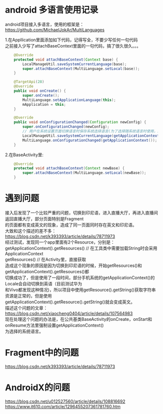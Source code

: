# android 多语言使用记录  
android项目接入多语言，使用的框架是：https://github.com/MichaelJokAr/MultiLanguages  

1.在Appllication里面添加如下代码，记得写全，不要少写任何一句代码  
之前接入少写了attachBaseContext里面的一句代码，搞了很久很久。。。  
```Java
    @Override
    protected void attachBaseContext(Context base) {
        LocalManageUtil.saveSystemCurrentLanguage(base);
        super.attachBaseContext(MultiLanguage.setLocal(base));
    }

    @TargetApi(28)
    @Override
    public void onCreate() {
        super.onCreate();
        MultiLanguage.setApplicationLanguage(this);
        mApplication = this;
    }

    @Override
    public void onConfigurationChanged(Configuration newConfig) {
        super.onConfigurationChanged(newConfig);
        // 用户在系统设置页面切换语言时保存系统选择语言(为了选择随系统语言时使用，如果不保存，切换语言后就拿不到了）
        LocalManageUtil.saveSystemCurrentLanguage(getApplicationContext(), newConfig);
        MultiLanguage.onConfigurationChanged(getApplicationContext());
    }
```
2.在BaseActivity里:  
```Java
    @Override
    protected void attachBaseContext(Context newBase) {
        super.attachBaseContext(MultiLanguage.setLocal(newBase));
    }
```

# 遇到问题  
接入后发现了一个比较严重的问题，切换到印尼语，进入直播大厅，再进入直播间返回直播大厅，部分页面特别是Fragment  
的页面都有变成英文的现象，造成了同一页面同时存在英文和印尼语。  
大致和这个描述的差不多：https://blog.csdn.net/k393393/article/details/78711973  
经过测试，发现同一个app里面有2个Resource，分别是：  
getApplicationContext().getResources() // 在工具类中需要加载String时会采用ApplicationContext  
getResources() // 在Activity里，直接获取  
造成这个现象的原因是因为切换到印尼语的时候，开始getResources()和getApplicationContext().getResources()都  
切换成功了，但是使用了一段时间，部分手机系统的getApplicationContext()的Locale会自动切换到英语（目前测试华为  
和Vivo都发现这种情况)，所以项目中使用getResource().getString()获取字符串资源是正常的，但是使用  
getApplicationContext().getResource().getString()就会变成英文。  
描述这个问题的文章：https://blog.csdn.net/xiaocheng0404/article/details/107564983  
现在处理这个问题的办法是，在公共基类BaseActivity的onCreate，onStart和onResume方法里强制设置getApplicationContext()  
为选择的系统语言。  

# Fragment中的问题  
https://blog.csdn.net/k393393/article/details/78711973  

# AndroidX的问题  
https://blog.csdn.net/u012527560/article/details/108816692  
https://www.it610.com/article/1296455207361781760.htm  


